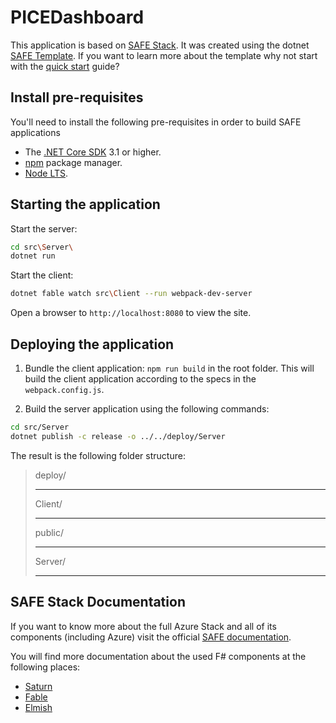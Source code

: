 # PICEDashboard
This application is based on [SAFE Stack](https://safe-stack.github.io/). It was created using the dotnet [SAFE Template](https://safe-stack.github.io/docs/template-overview/). If you want to learn more about the template why not start with the [quick start](https://safe-stack.github.io/docs/quickstart/) guide?

## Install pre-requisites
You'll need to install the following pre-requisites in order to build SAFE applications

* The [.NET Core SDK](https://www.microsoft.com/net/download) 3.1 or higher.
* [npm](https://nodejs.org/en/download/) package manager.
* [Node LTS](https://nodejs.org/en/download/).

## Starting the application
Start the server:
```bash
cd src\Server\
dotnet run
```

Start the client:
```bash
dotnet fable watch src\Client --run webpack-dev-server
```

Open a browser to `http://localhost:8080` to view the site.

## Deploying the application

1. Bundle the client application: `npm run build` in the root folder. This will build the client application according to the specs in the `webpack.config.js`.

2. Build the server application using the following commands:
```bash
cd src/Server
dotnet publish -c release -o ../../deploy/Server
```

The result is the following folder structure:
> deploy/<hr>
>   Client/<hr>
>       public/<hr>
>   Server/<hr>




## SAFE Stack Documentation
If you want to know more about the full Azure Stack and all of its components (including Azure) visit the official [SAFE documentation](https://safe-stack.github.io/docs/).

You will find more documentation about the used F# components at the following places:

* [Saturn](https://saturnframework.org/docs/)
* [Fable](https://fable.io/docs/)
* [Elmish](https://elmish.github.io/elmish/)
